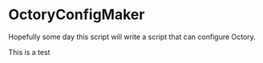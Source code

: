 # OctoryConfigMaker

Hopefully some day this script will write a script that can configure Octory.

This is a test
